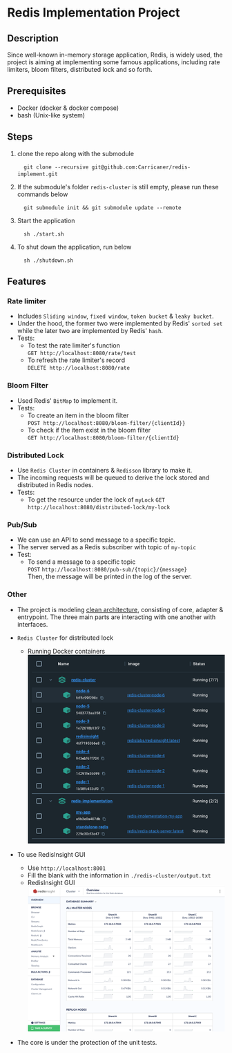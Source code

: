 # Redis Implementation Project

## Description

Since well-known in-memory storage application, Redis, is widely used,
the project is aiming at implementing some famous applications,
including rate limiters, bloom filters, distributed lock and so forth.

## Prerequisites

- Docker (docker & docker compose)
- bash (Unix-like system)

## Steps

1. clone the repo along with the submodule

    ```
      git clone --recursive git@github.com:Carricaner/redis-implement.git 
    ```

2. If the submodule's folder `redis-cluster` is still empty, please run these commands below

    ```
      git submodule init && git submodule update --remote
    ```

3. Start the application

    ```
      sh ./start.sh 
    ```

4. To shut down the application, run below

    ```
      sh ./shutdown.sh
    ```

## Features

### Rate limiter

- Includes `Sliding window`, `fixed window`, `token bucket` & `leaky bucket`.
- Under the hood, the former two were implemented by Redis' `sorted set`
  while the later two are implemented by Redis' `hash`.
- Tests:
    - To test the rate limiter's function<br>
      `GET http://localhost:8080/rate/test`
    - To refresh the rate limiter's record<br>
      `DELETE http://localhost:8080/rate`

### Bloom Filter

- Used Redis' `BitMap` to implement it.
- Tests:
    - To create an item in the bloom filter<br>
      `POST http://localhost:8080/bloom-filter/{clientId}}`
    - To check if the item exist in the bloom filter<br>
      `GET http://localhost:8080/bloom-filter/{clientId}`

### Distributed Lock

- Use `Redis Cluster` in containers & `Redisson` library to make it.
- The incoming requests will be queued to derive the lock stored and distributed in Redis nodes.
- Tests:
    - To get the resource under the lock of `myLock`
      `GET http://localhost:8080/distributed-lock/my-lock`

### Pub/Sub

- We can use an API to send message to a specific topic.
- The server served as a Redis subscriber with topic of `my-topic`
- Test:
    - To send a message to a specific topic <br>
      `POST` `http://localhost:8080/pub-sub/{topic}/{message}` <br>
      Then, the message will be printed in the log of the server.

### Other

- The project is modeling <ins>clean architecture</ins>,
  consisting of core, adapter & entrypoint.
  The three main parts are interacting with one another with interfaces.
- `Redis Cluster` for distributed lock

    - Running Docker containers
      ![running services](./assets/running_docker_services.png)
- To use RedisInsight GUI
    - Use `http://localhost:8001`
    - Fill the blank with the information in `./redis-cluster/output.txt`
    - RedisInsight GUI
      ![Redisinsight GUI](./assets/redisinsight.png)

- The core is under the protection of the unit tests.